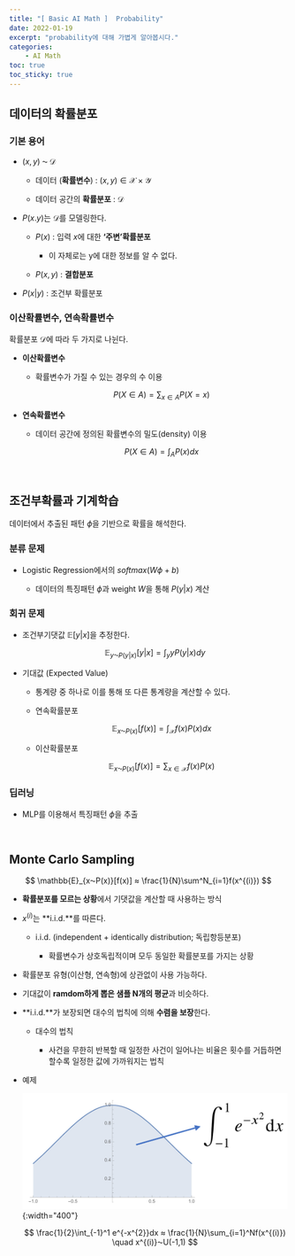 ```yaml
---
title: "[ Basic AI Math ]  Probability"
date: 2022-01-19
excerpt: "probability에 대해 가볍게 알아봅시다."
categories: 
    - AI Math
toc: true
toc_sticky: true
---
```




## 데이터의 확률분포

### 기본 용어

- $(x,y)\; ⁓\; \mathscr{D}$  

    - 데이터 (**확률변수**) : $(x,y)∈\mathscr{X}×\mathscr{Y}$  

    - 데이터 공간의 **확률분포** : $\mathscr{D}$  

- $P(x.y)$는 $\mathscr{D}$를 모델링한다.  

    - $P(x)$ : 입력 $x$에 대한 **‘주변’확률분포**  

        - 이 자체로는 y에 대한 정보를 알 수 없다.  

    - $P(x,y)$ : **결합분포**  

- $P(x|y)$ : 조건부 확률분포  


### 이산확률변수, 연속확률변수  

확률분포 $\mathscr{D}$에 따라 두 가지로 나뉜다.

- **이산확률변수**
    - 확률변수가 가질 수 있는 경우의 수 이용
        
        $$P(X∈A) = \sum_{x∈A} P(X=x)$$
        
    
- **연속확률변수**
    - 데이터 공간에 정의된 확률변수의 밀도(density) 이용
        
        $$P(X∈A) = \int_A P(x)dx$$
        

<br/>

## 조건부확률과 기계학습

데이터에서 추출된 패턴 $\phi$을 기반으로 확률을 해석한다.

### 분류 문제

- Logistic Regression에서의 $softmax(W\phi + b)$  

    - 데이터의 특징패턴 $\phi$과 weight $W$을 통해 $P(y|x)$ 계산
    

### 회귀 문제  

- 조건부기댓값 $\mathbb{E}[y|x]$을 추정한다.

    $$\mathbb{E}_{y⁓P(y|x)}[y|x] = \int_yyP(y|x)dy$$  

- 기대값 (Expected Value)
    
    - 통계량 중 하나로 이를 통해 또 다른 통계량을 계산할 수 있다.
    
    - 연속확률분포
        
        $$\mathbb{E}_{x⁓P(x)}[f(x)]=\int_{\mathcal{X}}f(x)P(x)dx$$
        
    - 이산확률분포
        
        $$\mathbb{E}_{x⁓P(x)}[f(x)]=\sum_{x∈\mathcal{X}}f(x)P(x)$$
        

### 딥러닝

- MLP를 이용해서 특징패턴 $\phi$을 추출

<br/>

## Monte Carlo Sampling

$$
\mathbb{E}_{x⁓P(x)}[f(x)] ≈ \frac{1}{N}\sum^N_{i=1}f(x^{(i)})
$$

- **확률분포를 모르는 상황**에서 기댓값을 계산할 때 사용하는 방식  

- $x^{(i)}$는 **i.i.d.**를 따른다.  

    - i.i.d. (independent + identically distribution; 독립항등분포)  
        
        - 확률변수가 상호독립적이며 모두 동일한 확률분포를 가지는 상황  
        
- 확률분포 유형(이산형, 연속형)에 상관없이 사용 가능하다.  

- 기대값이 **ramdom하게 뽑은 샘플 N개의 평균**과 비슷하다.  

- **i.i.d.**가 보장되면 대수의 법칙에 의해 **수렴을 보장**한다.  

    - 대수의 법칙  
        
        - 사건을 무한히 반복할 때 일정한 사건이 일어나는 비율은 횟수를 거듭하면 할수록 일정한 값에 가까워지는 법칙
        
- 예제
    
    ![Untitled](/assets/images/posts/AI_Math/probability/1.png){:width="400"}
    
    $$
    \frac{1}{2}\int_{-1}^1 e^{-x^{2}}dx ≈ \frac{1}{N}\sum_{i=1}^Nf(x^{(i)}) \quad x^{(i)}⁓U(-1,1)
    $$
    
